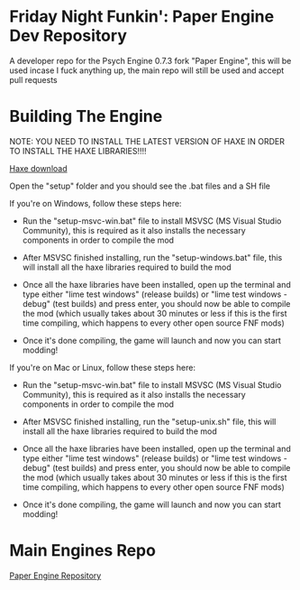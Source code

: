 # Friday Night Funkin': Paper Engine Dev Repository
A developer repo for the Psych Engine 0.7.3 fork "Paper Engine", this will be used incase I fuck anything up, the main repo will still be used and accept pull requests

# Building The Engine

NOTE: YOU NEED TO INSTALL THE LATEST VERSION OF HAXE IN ORDER TO INSTALL THE HAXE LIBRARIES!!!!

[Haxe download](https://haxe.org/download/)

Open the "setup" folder and you should see the .bat files and a SH file

If you're on Windows, follow these steps here:

* Run the "setup-msvc-win.bat" file to install MSVSC (MS Visual Studio Community), this is required as it also installs the necessary components in order to compile the mod

* After MSVSC finished installing, run the "setup-windows.bat" file, this will install all the haxe libraries required to build the mod

* Once all the haxe libraries have been installed, open up the terminal and type either "lime test windows" (release builds) or "lime test windows -debug" (test builds) and press enter, you should now be able to compile the mod (which usually takes about 30 minutes or less if this is the first time compiling, which happens to every other open source FNF mods)

* Once it's done compiling, the game will launch and now you can start modding!

If you're on Mac or Linux, follow these steps here:

* Run the "setup-msvc-win.bat" file to install MSVSC (MS Visual Studio Community), this is required as it also installs the necessary components in order to compile the mod

* After MSVSC finished installing, run the "setup-unix.sh" file, this will install all the haxe libraries required to build the mod

* Once all the haxe libraries have been installed, open up the terminal and type either "lime test windows" (release builds) or "lime test windows -debug" (test builds) and press enter, you should now be able to compile the mod (which usually takes about 30 minutes or less if this is the first time compiling, which happens to every other open source FNF mods)

* Once it's done compiling, the game will launch and now you can start modding!

# Main Engines Repo
[Paper Engine Repository](https://github.com/burgersk8r/FNF-Paper-Engine)